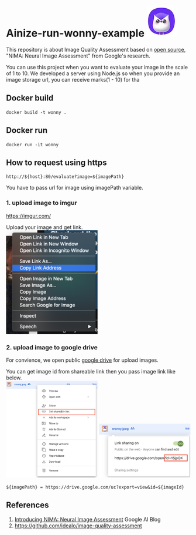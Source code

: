 # Ainize-run-wonny-example ![alt text](/images/wonny.jpeg)

This repository is about Image Quality Assessment based on [open source](https://github.com/idealo/image-quality-assessment), "NIMA: Neural Image Assessment" from Google's research. 

You can use this project when you want to evaluate your image in the scale of 1 to 10. We developed a server using Node.js so when you provide an image storage url, you can receive marks(1 - 10) for tha


## Docker build
```
docker build -t wonny .
```

## Docker run 
```
docker run -it wonny
```

## How to request using https
```
http://${host}:80/evaluate?image=${imagePath}
```
You have to pass url for image using imagePath variable.

### 1. upload image to imgur
https://imgur.com/

Upload your image and get link.  
<img src="/images/imgur.png" width="250" />  

### 2. upload image to google drive 

For convience, we open public [google drive](https://drive.google.com/drive/folders/1Ou30F1YEa0Wnh6V1gPjSwmxNmobqe_X2) for upload images. 

You can get image id from shareable link then you pass image link like below.  
<img src="/images/gdrive.png" width="250" />
<img src="/images/gdrive2.png" width="250" />
```
${imagePath} = https://drive.google.com/uc?export=view&id=${imageId}
```


## References
1. [Introducing NIMA: Neural Image Assessment](https://ai.googleblog.com/2017/12/introducing-nima-neural-image-assessment.html) Google AI Blog
2. https://github.com/idealo/image-quality-assessment